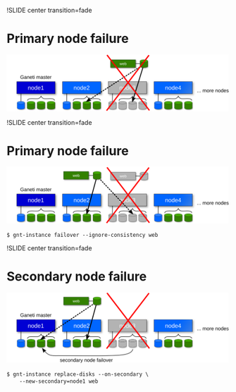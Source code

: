 !SLIDE center transition=fade

# Primary node failure #

![primary-failure](primary-failure.png)

!SLIDE center transition=fade

# Primary node failure #

![primary-failover](primary-failover.png)

    $ gnt-instance failover --ignore-consistency web

!SLIDE center transition=fade

# Secondary node failure #

![secondary-failover](secondary-failover.png)

    $ gnt-instance replace-disks --on-secondary \
        --new-secondary=node1 web
